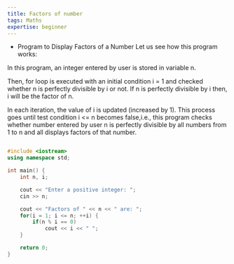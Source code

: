 ```yaml
---
title: Factors of number
tags: Maths
expertise: beginner
---
```


- Program to Display Factors of a Number 
Let us see how this program works:

In this program, an integer entered by user is stored in variable n.

Then, for loop is executed with an initial condition i = 1 and checked whether n is perfectly divisible by i or not. If n is perfectly divisible by i then, i will be the factor of n.

In each iteration, the value of i is updated (increased by 1).
This process goes until test condition i <= n becomes false,i.e., this program checks whether number entered by user n is perfectly divisible by all numbers from 1 to n and all displays factors of that number.

```cpp 

#include <iostream>
using namespace std;

int main() {
    int n, i;

    cout << "Enter a positive integer: ";
    cin >> n;

    cout << "Factors of " << n << " are: ";  
    for(i = 1; i <= n; ++i) {
        if(n % i == 0)
            cout << i << " ";
    }

    return 0;
}
